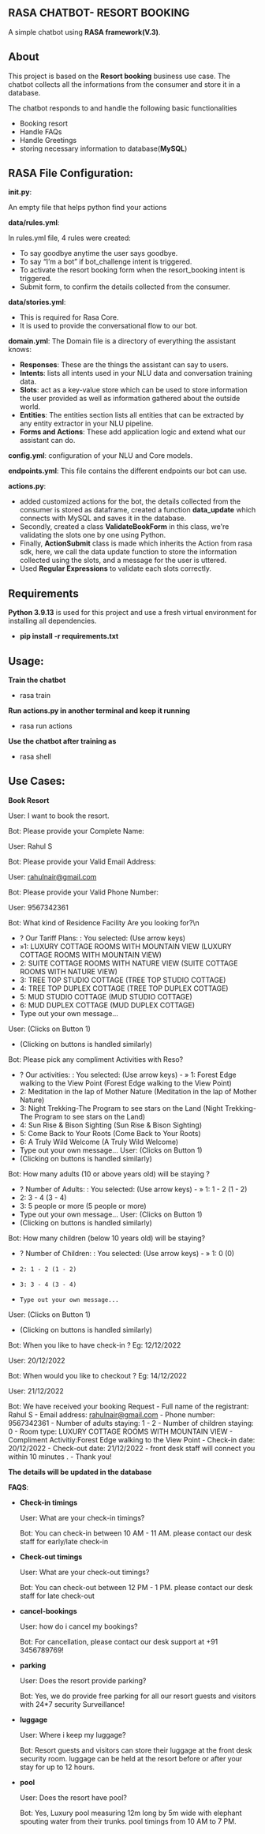 ## RASA CHATBOT- RESORT BOOKING

A simple chatbot using **RASA framework(V.3)**. 

## About

This project is based on the **Resort booking** business use case. The chatbot collects all the informations from the consumer and store it in a database.

The chatbot responds to and handle the following basic functionalities

- Booking resort
- Handle FAQs
- Handle Greetings
- storing necessary information to database(**MySQL**)

## RASA File Configuration:

**__init__.py**:

An empty file that helps python find your actions

**data/rules.yml**:

In rules.yml file, 4 rules were created:

- To say goodbye anytime the user says goodbye.
- To say “I’m a bot” if bot_challenge intent is triggered.
- To activate the resort booking form when the resort_booking intent is triggered.
- Submit form, to confirm the details collected from the consumer.

**data/stories.yml**:

- This is required for Rasa Core.
- It is used to provide the conversational flow to our bot.

**domain.yml**:
The Domain file is a directory of everything the assistant knows:

- **Responses**: These are the things the assistant can say to users.
- **Intents**: lists all intents used in your NLU data and conversation training data.
- **Slots**: act as a key-value store which can be used to store information the user provided as well as information gathered about the outside world.
- **Entities**: The entities section lists all entities that can be extracted by any entity extractor in your NLU pipeline.
- **Forms and Actions**: These add application logic and extend what our assistant can do.


**config.yml**:
configuration of your NLU and Core models.

**endpoints.yml**:
This file contains the different endpoints our bot can use.

**actions.py**:
- added customized actions for the bot, the details collected from the consumer is stored as dataframe, created a function **data_update** which connects with MySQL and saves it in the database.
- Secondly, created a class **ValidateBookForm** in this class, we're validating the slots one by one using Python.
- Finally, **ActionSubmit** class is made which inherits the Action from rasa sdk, here, we call the data update function to store the information collected using the slots, and a message for the user is uttered.
- Used **Regular Expressions** to validate each slots correctly.

## Requirements

**Python 3.9.13** is used for this project and use a fresh virtual environment for installing all dependencies.

- **pip install -r requirements.txt**

## Usage:

**Train the chatbot**
- rasa train

**Run actions.py in another terminal and keep it running**
- rasa run actions

**Use the chatbot after training as**
- rasa shell

## Use Cases:

**Book Resort**

User: I want to book the resort.

Bot: Please provide your Complete Name:

User: Rahul S

Bot: Please provide your Valid Email Address:

User: rahulnair@gmail.com

Bot: Please provide your Valid Phone Number:

User: 9567342361

Bot: What kind of Residence Facility Are you looking for?\n
-   ? Our Tariff Plans: : You selected: (Use arrow keys)                                                                                                               
-  »1: LUXURY COTTAGE ROOMS WITH MOUNTAIN VIEW (LUXURY COTTAGE ROOMS WITH MOUNTAIN VIEW)
-   2: SUITE COTTAGE ROOMS WITH NATURE VIEW (SUITE COTTAGE ROOMS WITH NATURE VIEW)
-   3: TREE TOP STUDIO COTTAGE (TREE TOP STUDIO COTTAGE)
-   4: TREE TOP DUPLEX COTTAGE (TREE TOP DUPLEX COTTAGE)
-   5: MUD STUDIO COTTAGE (MUD STUDIO COTTAGE)
-   6: MUD DUPLEX COTTAGE (MUD DUPLEX COTTAGE)
-   Type out your own message...
 
User: (Clicks on Button 1)
 - (Clicking on buttons is handled similarly)
 
Bot: Please pick any compliment Activities with Reso?
-    ? Our activities: : You selected: (Use arrow keys)                                                                                                                 - »  1: Forest Edge walking to the View Point (Forest Edge walking to the View Point)
-    2: Meditation in the lap of Mother Nature (Meditation in the lap of Mother Nature)
-    3: Night Trekking-The Program to see stars on the Land (Night Trekking-The Program to see stars on the Land)
-    4: Sun Rise & Bison Sighting (Sun Rise & Bison Sighting)
-    5: Come Back to Your Roots (Come Back to Your Roots)
-    6: A Truly Wild Welcome (A Truly Wild Welcome)
-    Type out your own message... 
User: (Clicks on Button 1)
 - (Clicking on buttons is handled similarly)

Bot: How many adults (10 or above years old) will be staying ?
-    ? Number of Adults: : You selected: (Use arrow keys)                                                                                                                - »  1: 1 - 2 (1 - 2)
-    2: 3 - 4 (3 - 4)
-    3: 5 people or more (5 people or more)
-    Type out your own message...
User: (Clicks on Button 1)
 - (Clicking on buttons is handled similarly)

Bot: How many children (below 10 years old) will be staying?
-    ? Number of Children: : You selected: (Use arrow keys)                                                                                                             -  » 1: 0 (0)
-     2: 1 - 2 (1 - 2)
-     3: 3 - 4 (3 - 4)
-     Type out your own message...
User: (Clicks on Button 1)
 - (Clicking on buttons is handled similarly)

Bot: When you like to have check-in ? Eg: 12/12/2022

User: 20/12/2022

Bot: When would you like to checkout ? Eg: 14/12/2022

User: 21/12/2022

Bot: We have received your booking Request
     - Full name of the registrant: Rahul S
     - Email address: rahulnair@gmail.com
     - Phone number: 9567342361
     - Number of adults staying: 1 - 2
     - Number of children staying: 0
     - Room type: LUXURY COTTAGE ROOMS WITH MOUNTAIN VIEW
     - Compliment Activitiy:Forest Edge walking to the View Point
     - Check-in date: 20/12/2022
     - Check-out date: 21/12/2022
     - front desk staff will connect you within 10 minutes .
     - Thank you!
     
**The details will be updated in the database**


**FAQS**:

- **Check-in timings**

     User: What are your check-in timings?

     Bot: You can check-in between 10 AM - 11 AM. please contact our desk staff for early/late check-in

- **Check-out timings**

     User:  What are your check-out timings?

     Bot: You can check-out between 12 PM - 1 PM. please contact our desk staff for late check-out

- **cancel-bookings**

     User:  how do i cancel my bookings?

     Bot: For cancellation, please contact our desk support at +91 3456789769!

- **parking**

     User:  Does the resort provide parking?

     Bot: Yes, we do provide free parking for all our resort guests and visitors with 24*7 security Surveillance!
  
- **luggage**

     User:  Where i keep my luggage?

     Bot: Resort guests and visitors can store their luggage at the front desk security room. luggage can be held at the resort before or after your stay for up to 12           hours.
  
- **pool**

     User:  Does the resort have pool?

     Bot: Yes, Luxury pool measuring 12m long by 5m wide with elephant spouting water from their trunks. pool timings from 10 AM to 7 PM.








